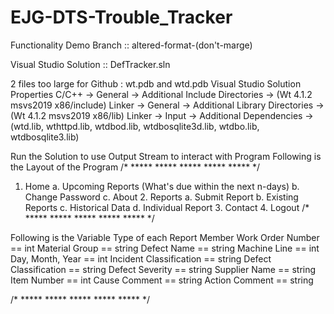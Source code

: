 # EJG-DTS-Trouble_Tracker

Functionality Demo Branch :: altered-format-(don't-marge)

Visual Studio Solution :: DefTracker.sln

2 files too large for Github : wt.pdb and wtd.pdb 
Visual Studio Solution Properties
C/C++ -> General -> Additional Include Directories -> (Wt 4.1.2 msvs2019 x86/include)
Linker -> General -> Additional Library Directories -> (Wt 4.1.2 msvs2019 x86/lib)
Linker -> Input -> Additional Dependencies -> (wtd.lib, wthttpd.lib, wtdbod.lib, wtdbosqlite3d.lib, wtdbo.lib, wtdbosqlite3.lib)

Run the Solution to use Output Stream to interact with Program
Following is the Layout of the Program
/* ***** ***** ***** ***** ***** */
  1. Home
			a. Upcoming Reports (What's due within the next n-days)
			b. Change Password
			c. About
		2. Reports
			a. Submit Report
			b. Existing Reports
			c. Historical Data
			d. Individual Report
		3. Contact
		4. Logout
/* ***** ***** ***** ***** ***** */   
 
Following is the Variable Type of each Report Member
  Work Order Number == int
  Material Group == string
  Defect Name == string 
  Machine Line == int
  Day, Month, Year == int
  Incident Classification == string 
  Defect Classification == string
  Defect Severity == string
  Supplier Name == string
  Item Number == int
  Cause Comment == string
  Action Comment == string
  
/* ***** ***** ***** ***** ***** */  
